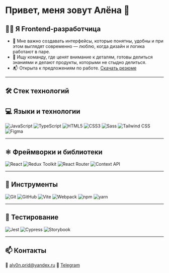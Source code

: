 # Привет, меня зовут Алёна 👋

## 🧑‍💻 Я Frontend-разработчица

- 🎯 Мне важно создавать интерфейсы, которые понятны, удобны и при этом выглядят современно — люблю, когда дизайн и логика работают в паре.
- 👥 Ищу команду, где ценят внимание к деталям, готовы делиться знаниями и делают продукты, которыми не стыдно делиться.
- 📬 Открыта к предложениям по работе. [Скачать резюме](https://disk.yandex.ru/i/rLAbo-Pr0BEx-A)

---

## 🛠️ Стек технологий

## 💻 Языки и технологии

![JavaScript](https://img.shields.io/badge/JavaScript-white?logo=javascript&logoColor=F7DF1E&style=for-the-badge)
![TypeScript](https://img.shields.io/badge/TypeScript-white?logo=typescript&logoColor=3178C6&style=for-the-badge)
![HTML5](https://img.shields.io/badge/HTML5-white?logo=html5&logoColor=E34F26&style=for-the-badge)
![CSS3](https://img.shields.io/badge/CSS3-white?logo=css3&logoColor=1572B6&style=for-the-badge)
![Sass](https://img.shields.io/badge/Sass-white?logo=sass&logoColor=CC6699&style=for-the-badge)
![Tailwind CSS](https://img.shields.io/badge/Tailwind_CSS-white?logo=tailwindcss&logoColor=06B6D4&style=for-the-badge)
![Figma](https://img.shields.io/badge/Figma-white?logo=figma&logoColor=F24E1E&style=for-the-badge)

---

## ⚛️ Фреймворки и библиотеки

![React](https://img.shields.io/badge/React-white?logo=react&logoColor=61DAFB&style=for-the-badge)
![Redux Toolkit](https://img.shields.io/badge/Redux_Toolkit-white?logo=redux&logoColor=764ABC&style=for-the-badge)
![React Router](https://img.shields.io/badge/React_Router-white?logo=reactrouter&logoColor=CA4245&style=for-the-badge)
![Context API](https://img.shields.io/badge/Context_API-white?logo=react&logoColor=61DAFB&style=for-the-badge)

---

## 🔧 Инструменты

![Git](https://img.shields.io/badge/Git-white?logo=git&logoColor=F05032&style=for-the-badge)
![GitHub](https://img.shields.io/badge/GitHub-white?logo=github&logoColor=181717&style=for-the-badge)
![Vite](https://img.shields.io/badge/Vite-white?logo=vite&logoColor=646CFF&style=for-the-badge)
![Webpack](https://img.shields.io/badge/Webpack-white?logo=webpack&logoColor=8DD6F9&style=for-the-badge)
![npm](https://img.shields.io/badge/npm-white?logo=npm&logoColor=CB3837&style=for-the-badge)
![yarn](https://img.shields.io/badge/yarn-white?logo=yarn&logoColor=2C8EBB&style=for-the-badge)

---

## 🧪 Тестирование

![Jest](https://img.shields.io/badge/Jest-white?logo=jest&logoColor=C21325&style=for-the-badge)
![Cypress](https://img.shields.io/badge/Cypress-white?logo=cypress&logoColor=17202C&style=for-the-badge)
![Storybook](https://img.shields.io/badge/Storybook-white?logo=storybook&logoColor=FF4785&style=for-the-badge)

---

## 📫 Контакты
📧 aly0n.prid@yandex.ru
📱 [Telegram](https://t.me/Aly0na_99)

